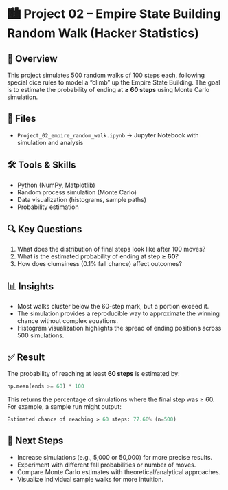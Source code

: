 # 🏙️ Project 02 – Empire State Building Random Walk (Hacker Statistics)

## 📌 Overview  
This project simulates 500 random walks of 100 steps each, following special dice rules to model a “climb” up the Empire State Building. The goal is to estimate the probability of ending at **≥ 60 steps** using Monte Carlo simulation.  

## 📂 Files  
- `Project_02_empire_random_walk.ipynb` → Jupyter Notebook with simulation and analysis  

## 🛠️ Tools & Skills  
- Python (NumPy, Matplotlib)  
- Random process simulation (Monte Carlo)  
- Data visualization (histograms, sample paths)  
- Probability estimation  

## 🔍 Key Questions  
1. What does the distribution of final steps look like after 100 moves?  
2. What is the estimated probability of ending at step **≥ 60**?  
3. How does clumsiness (0.1% fall chance) affect outcomes?  

## 📊 Insights  
- Most walks cluster below the 60-step mark, but a portion exceed it.  
- The simulation provides a reproducible way to approximate the winning chance without complex equations.  
- Histogram visualization highlights the spread of ending positions across 500 simulations.  

## ✅ Result  
The probability of reaching at least **60 steps** is estimated by: 

```python
np.mean(ends >= 60) * 100
```
This returns the percentage of simulations where the final step was ≥ 60. For example, a sample run might output:

```python
Estimated chance of reaching ≥ 60 steps: 77.60% (n=500)
```
## 🚀 Next Steps
- Increase simulations (e.g., 5,000 or 50,000) for more precise results.
- Experiment with different fall probabilities or number of moves.
- Compare Monte Carlo estimates with theoretical/analytical approaches.
- Visualize individual sample walks for more intuition.